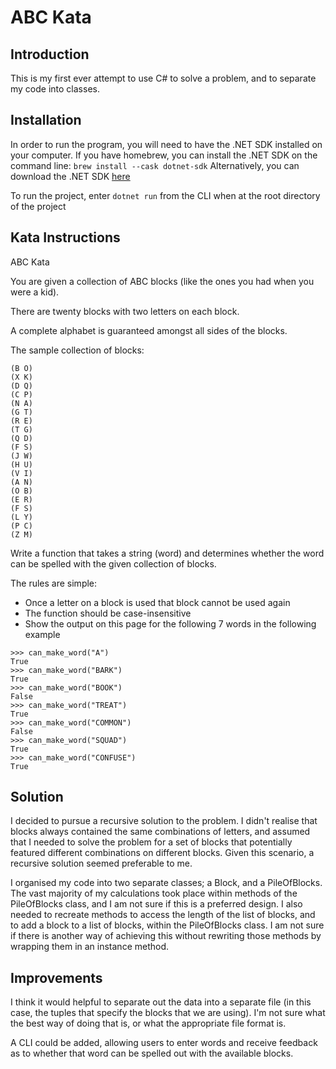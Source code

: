 # ABC Kata

## Introduction
This is my first ever attempt to use C# to solve a problem, and to separate my code into classes.

## Installation
In order to run the program, you will need to have the .NET SDK installed on your computer.
If you have homebrew, you can install the .NET SDK on the command line: `brew install --cask dotnet-sdk`
Alternatively, you can download the .NET SDK [here](https://dotnet.microsoft.com/en-us/)

To run the project, enter `dotnet run` from the CLI when at the root directory of the project

## Kata Instructions
ABC Kata

You are given a collection of ABC blocks (like the ones you had when you were a kid).

There are twenty blocks with two letters on each block.

A complete alphabet is guaranteed amongst all sides of the blocks.

The sample collection of blocks:

```
(B O)
(X K)
(D Q)
(C P)
(N A)
(G T)
(R E)
(T G)
(Q D)
(F S)
(J W)
(H U)
(V I)
(A N)
(O B)
(E R)
(F S)
(L Y)
(P C)
(Z M)
```

Write a function that takes a string (word) and determines whether the word can be spelled with the given collection of blocks.

The rules are simple:

- Once a letter on a block is used that block cannot be used again
- The function should be case-insensitive
- Show the output on this page for the following 7 words in the following example

```
>>> can_make_word("A")
True
>>> can_make_word("BARK")
True
>>> can_make_word("BOOK")
False
>>> can_make_word("TREAT")
True
>>> can_make_word("COMMON")
False
>>> can_make_word("SQUAD")
True
>>> can_make_word("CONFUSE")
True
```

## Solution
I decided to pursue a recursive solution to the problem. I didn't realise that blocks always contained the same combinations of letters, and assumed that I needed to solve the problem for a set of blocks that potentially featured different combinations on different blocks. Given this scenario, a recursive solution seemed preferable to me.

I organised my code into two separate classes; a Block, and a PileOfBlocks. The vast majority of my calculations took place within methods of the PileOfBlocks class, and I am not sure if this is a preferred design. I also needed to recreate methods to access the length of the list of blocks, and to add a block to a list of blocks, within the PileOfBlocks class. I am not sure if there is another way of achieving this without rewriting those methods by wrapping them in an instance method.

## Improvements
I think it would helpful to separate out the data into a separate file (in this case, the tuples that specify the blocks that we are using). I'm not sure what the best way of doing that is, or what the appropriate file format is.

A CLI could be added, allowing users to enter words and receive feedback as to whether that word can be spelled out with the available blocks.